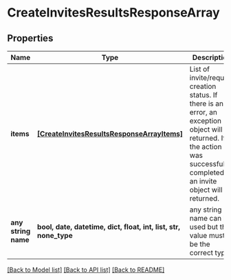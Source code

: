 # CreateInvitesResultsResponseArray


## Properties
Name | Type | Description | Notes
------------ | ------------- | ------------- | -------------
**items** | [**[CreateInvitesResultsResponseArrayItems]**](CreateInvitesResultsResponseArrayItems.md) | List of invite/request creation status. If there is an error, an exception object will be returned. If the action was successfully completed, an invite object will be returned. | [optional] 
**any string name** | **bool, date, datetime, dict, float, int, list, str, none_type** | any string name can be used but the value must be the correct type | [optional]

[[Back to Model list]](../README.md#documentation-for-models) [[Back to API list]](../README.md#documentation-for-api-endpoints) [[Back to README]](../README.md)


